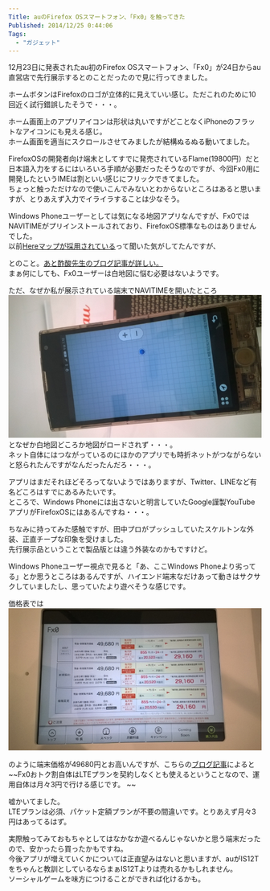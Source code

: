 ```yaml
---
Title: auのFirefox OSスマートフォン、「Fx0」を触ってきた
Published: 2014/12/25 0:44:06
Tags:
  - "ガジェット"
---
```

<?# Twitter 547690748817059842 /?>

12月23日に発表されたau初のFirefox OSスマートフォン、「Fx0」が24日からau直営店で先行展示するとのことだったので見に行ってきました。  




<?# Twitter 547691431247089664 /?>
ホームボタンはFirefoxのロゴが立体的に見えていい感じ。ただこれのために10回近く試行錯誤したそうで・・・。

<?# Twitter 547693258051039232 /?>

ホーム画面上のアプリアイコンは形状は丸いですがどことなくiPhoneのフラットなアイコンにも見える感じ。  
ホーム画面を適当にスクロールさせてみましたが結構ぬるぬる動いてました。  

<?# Twitter 547694555194068992 /?>

FirefoxOSの開発者向け端末としてすでに発売されているFlame(19800円）だと日本語入力をするにはいろいろ手順が必要だったそうなのですが、今回Fx0用に開発したというIMEは割といい感じにフリックできてました。  
ちょっと触っただけなので使いこんでみないとわからないところはあると思いますが、とりあえず入力でイライラすることは少なそう。  

  

Windows Phoneユーザーとしては気になる地図アプリなんですが、Fx0ではNAVITIMEがプリインストールされており、FirefoxOS標準なものはありませんでした。  
以前[Hereマップが採用されている](http://telematicswire.net/firefox-os-to-feature-here-maps-from-nokia/)って聞いた気がしてたんですが、

<?# Twitter 547611017966919680 /?>

とのこと。[あと酢酸先生のブログ記事が詳しい。](http://blog.ch3cooh.jp/entry/20141224/1419398379)  
まぁ何にしても、Fx0ユーザーは白地図に悩む必要はないようです。  

ただ、なぜか私が展示されている端末でNAVITIMEを開いたところ
![](20141224190953.jpg) 
となぜか白地図どころか地図がロードされず・・・。  
ネット自体にはつながっているのにほかのアプリでも時折ネットがつながらないと怒られたんですがなんだったんだろ・・・。  

<?# Twitter 547693958860513280 /?>

アプリはまだそれほどそろってないようではありますが、Twitter、LINEなど有名どころはすでにあるみたいです。  
ところで、Windows Phoneには出さないと明言していたGoogle謹製YouTubeアプリがFirefoxOSにはあるんですね・・・。  

ちなみに持ってみた感触ですが、田中プロがプッシュしていたスケルトンな外装、正直チープな印象を受けました。  
先行展示品ということで製品版とは違う外装なのかもですけど。  

Windows Phoneユーザー視点で見ると「あ、ここWindows Phoneより劣ってる」とか思うところはあるんですが、ハイエンド端末なだけあって動きはサクサクしていましたし、思っていたより遊べそうな感じです。  
  
  
価格表では
![](20141224190527.jpg) 

のように端末価格が49680円とお高いんですが、こちらの[ブログ記事](http://mnpwhitebelt.blog.fc2.com/blog-entry-1224.html)によると~~Fx0おトク割自体はLTEプランを契約しなくとも使えるということなので、運用自体は月々3円で行ける感じです。 ~~
 
嘘かいてました。  
LTEプランは必須、パケット定額プランが不要の間違いです。とりあえず月々3円はあってるはず。

実際触ってみておもちゃとしてはなかなか遊べるんじゃないかと思う端末だったので、安かったら買ったかもですね。  
今後アプリが増えていくかについては正直望みはないと思いますが、auがIS12Tをちゃんと教訓としているならまぁIS12Tよりは売れるかもしれません。  
ソーシャルゲームを味方につけることができれば化けるかも。  

